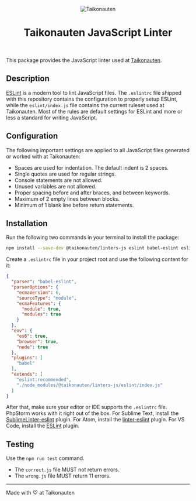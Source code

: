 <p align="center">
  <img src="https://i.imgur.com/dV1aZjJ.png" title="Taikonauten">
</p>

<h1 align="center">Taikonauten JavaScript Linter</h1>

<p>&nbsp;</p>

This package provides the JavaScript linter used at [Taikonauten](https://taikonauten.com).

## Description

[ESLint](https://eslint.org/) is a modern tool to lint JavaScript files. The `.eslintrc` file shipped with this repository contains the configuration to properly setup ESLint, while the `eslint/index.js` file contains the current ruleset used at Taikonauten. Most of the rules are default settings for ESLint and more or less a standard for writing JavaScript.

## Configuration

The following important settings are applied to all JavaScript files generated or worked with at Taikonauten:

* Spaces are used for indentation. The default indent is 2 spaces.
* Single quotes are used for regular strings.
* Console statements are not allowed.
* Unused variables are not allowed.
* Proper spacing before and after braces, and between keywords.
* Maximum of 2 empty lines between blocks.
* Minimum of 1 blank line before return statements.

## Installation

Run the following two commands in your terminal to install the package:

```bash
npm install --save-dev @taikonauten/linters-js eslint babel-eslint eslint-plugin-babel
```

Create a `.eslintrc` file in your project root and use the following content for it:

```json
{
  "parser": "babel-eslint",
  "parserOptions": {
    "ecmaVersion": 6,
    "sourceType": "module",
    "ecmaFeatures": {
      "module": true,
      "modules": true
    }
  },
  "env": {
    "es6": true,
    "browser": true,
    "node": true
  },
  "plugins": [
    "babel"
  ],
  "extends": [
    "eslint:recommended",
    "./node_modules/@taikonauten/linters-js/eslint/index.js"
  ]
}
```

After that, make sure your editor or IDE supports the `.eslintrc` file. PhpStorm works with it right out of the box.
For Sublime Text, install the [SublimeLinter-eslint](https://github.com/SublimeLinter/SublimeLinter-eslint) plugin.
For Atom, install the [linter-eslint](https://atom.io/packages/linter-eslint) plugin.
For VS Code, install the [ESLint](https://marketplace.visualstudio.com/items?itemName=dbaeumer.vscode-eslint) plugin.

## Testing

Use the `npm run test` command.

* The `correct.js` file MUST not return errors.
* The `wrong.js` file MUST return 11 errors.

---

Made with ♡ at Taikonauten
